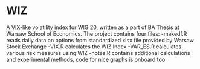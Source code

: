 # WIZ
A VIX-like volatility index for WIG 20, written as a part of BA Thesis at Warsaw School of Economics. 
The project contains four files:
-makedf.R reads daily data on options from standardized xlsx file provided by Warsaw Stock Exchange
-VIX.R calculates the WIZ Index
-VAR_ES.R calculates various risk measures using WIZ
-notes.R contains additional calculations and experimental methods, code for nice graphs is onboard too
